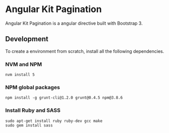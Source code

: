 # Angular Kit Pagination
Angular Kit Pagination is a angular directive built with Bootstrap 3.

## Development
To create a environment from scratch, install all the following dependencies.
### NVM and NPM
```
nvm install 5
```
### NPM global packages
```
npm install -g grunt-cli@1.2.0 grunt@0.4.5 npm@3.8.6
```

### Install Ruby and SASS
```
sudo apt-get install ruby ruby-dev gcc make
sudo gem install sass
```
